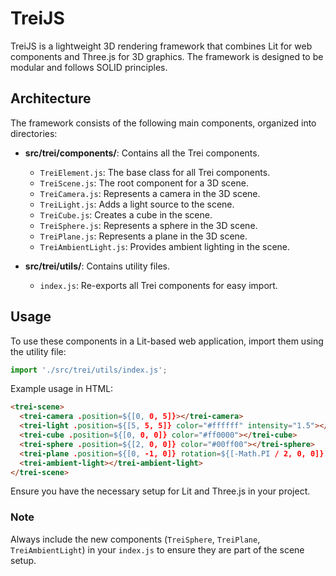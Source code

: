 # TreiJS

TreiJS is a lightweight 3D rendering framework that combines Lit for web components and Three.js for 3D graphics. The framework is designed to be modular and follows SOLID principles.

## Architecture

The framework consists of the following main components, organized into directories:

- **src/trei/components/**: Contains all the Trei components.
  - `TreiElement.js`: The base class for all Trei components.
  - `TreiScene.js`: The root component for a 3D scene.
  - `TreiCamera.js`: Represents a camera in the 3D scene.
  - `TreiLight.js`: Adds a light source to the scene.
  - `TreiCube.js`: Creates a cube in the scene.
  - `TreiSphere.js`: Represents a sphere in the 3D scene.
  - `TreiPlane.js`: Represents a plane in the 3D scene.
  - `TreiAmbientLight.js`: Provides ambient lighting in the scene.

- **src/trei/utils/**: Contains utility files.
  - `index.js`: Re-exports all Trei components for easy import.

## Usage

To use these components in a Lit-based web application, import them using the utility file:

```javascript
import './src/trei/utils/index.js';
```

Example usage in HTML:

```html
<trei-scene>
  <trei-camera .position=${[0, 0, 5]}></trei-camera>
  <trei-light .position=${[5, 5, 5]} color="#ffffff" intensity="1.5"></trei-light>
  <trei-cube .position=${[0, 0, 0]} color="#ff0000"></trei-cube>
  <trei-sphere .position=${[2, 0, 0]} color="#00ff00"></trei-sphere>
  <trei-plane .position=${[0, -1, 0]} rotation=${[-Math.PI / 2, 0, 0]} color="#0000ff"></trei-plane>
  <trei-ambient-light></trei-ambient-light>
</trei-scene>
```

Ensure you have the necessary setup for Lit and Three.js in your project.

### Note
Always include the new components (`TreiSphere`, `TreiPlane`, `TreiAmbientLight`) in your `index.js` to ensure they are part of the scene setup.
